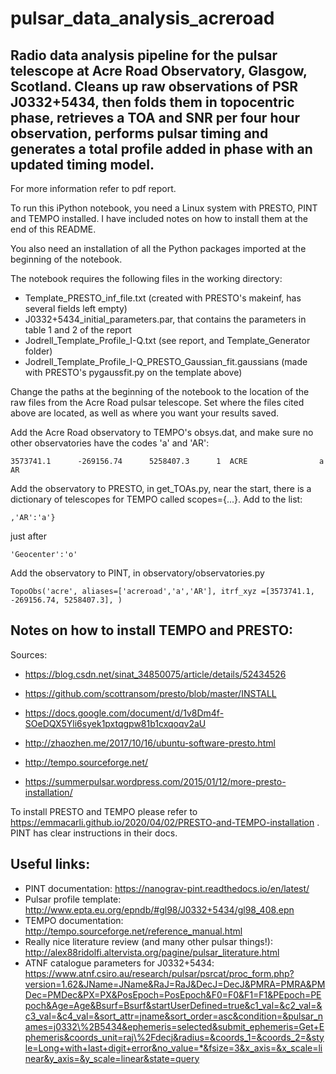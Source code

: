 # pulsar_data_analysis_acreroad

## Radio data analysis pipeline for the pulsar telescope at Acre Road Observatory, Glasgow, Scotland. Cleans up raw observations of PSR J0332+5434, then folds them in topocentric phase, retrieves a TOA and SNR per four hour observation, performs pulsar timing and generates a total profile added in phase with an updated timing model.

For more information refer to pdf report.

To run this iPython notebook, you need a Linux system with PRESTO, PINT and TEMPO installed. I have included notes on how to install them at the end of this README.

You also need an installation of all the Python packages imported at the beginning of the notebook.

The notebook requires the following files in the working directory:
- Template_PRESTO_inf_file.txt (created with PRESTO's makeinf, has several fields left empty)
- J0332+5434_initial_parameters.par, that contains the parameters in table 1 and 2 of the report
- Jodrell_Template_Profile_I-Q.txt (see report, and Template_Generator folder)
- Jodrell_Template_Profile_I-Q_PRESTO_Gaussian_fit.gaussians (made with PRESTO's pygaussfit.py on the template above)


Change the paths at the beginning of the notebook to the location of the raw files from the Acre Road pulsar telescope. Set where the files cited above are located, as well as where you want your results saved.

Add the Acre Road observatory to TEMPO's obsys.dat, and make sure no other observatories have the codes 'a' and 'AR':

	3573741.1      -269156.74      5258407.3      1  ACRE                a  AR 

Add the observatory to PRESTO, in get_TOAs.py, near the start, there is a dictionary of telescopes for TEMPO called scopes={...}. Add to the list: 

	,'AR':'a'} 
	
just after 

	'Geocenter':'o' 

Add the observatory to PINT, in observatory/observatories.py

	TopoObs('acre', aliases=['acreroad','a','AR'], itrf_xyz =[3573741.1, -269156.74, 5258407.3], )


## Notes on how to install TEMPO and PRESTO:

Sources:

- https://blog.csdn.net/sinat_34850075/article/details/52434526

- https://github.com/scottransom/presto/blob/master/INSTALL

- https://docs.google.com/document/d/1v8Dm4f-SOeDQX5Yli6syek1pxtqgpw81b1cxqoqv2aU

- http://zhaozhen.me/2017/10/16/ubuntu-software-presto.html

- http://tempo.sourceforge.net/

- https://summerpulsar.wordpress.com/2015/01/12/more-presto-installation/




To install PRESTO and TEMPO please refer to https://emmacarli.github.io/2020/04/02/PRESTO-and-TEMPO-installation . PINT has clear instructions in their docs.


## Useful links:
- PINT documentation: https://nanograv-pint.readthedocs.io/en/latest/
- Pulsar profile template: http://www.epta.eu.org/epndb/#gl98/J0332+5434/gl98_408.epn
- TEMPO documentation: http://tempo.sourceforge.net/reference_manual.html
- Really nice literature review (and many other pulsar things!): http://alex88ridolfi.altervista.org/pagine/pulsar_literature.html
- ATNF catalogue parameters for J0332+5434: https://www.atnf.csiro.au/research/pulsar/psrcat/proc_form.php?version=1.62&JName=JName&RaJ=RaJ&DecJ=DecJ&PMRA=PMRA&PMDec=PMDec&PX=PX&PosEpoch=PosEpoch&F0=F0&F1=F1&PEpoch=PEpoch&Age=Age&Bsurf=Bsurf&startUserDefined=true&c1_val=&c2_val=&c3_val=&c4_val=&sort_attr=jname&sort_order=asc&condition=&pulsar_names=j0332\%2B5434&ephemeris=selected&submit_ephemeris=Get+Ephemeris&coords_unit=raj\%2Fdecj&radius=&coords_1=&coords_2=&style=Long+with+last+digit+error&no_value=*&fsize=3&x_axis=&x_scale=linear&y_axis=&y_scale=linear&state=query


	

